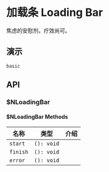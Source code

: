# 加载条 Loading Bar 
焦虑的安慰剂，疗效尚可。
## 演示
```demo
basic
```
## API
### $NLoadingBar
#### $NLoadingBar Methods
|名称|类型|介绍|
|-|-|-|
|`start`|`(): void`||
|`finish`|`(): void`||
|`error`|`(): void`||